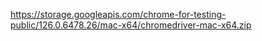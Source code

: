 https://storage.googleapis.com/chrome-for-testing-public/126.0.6478.26/mac-x64/chromedriver-mac-x64.zip
